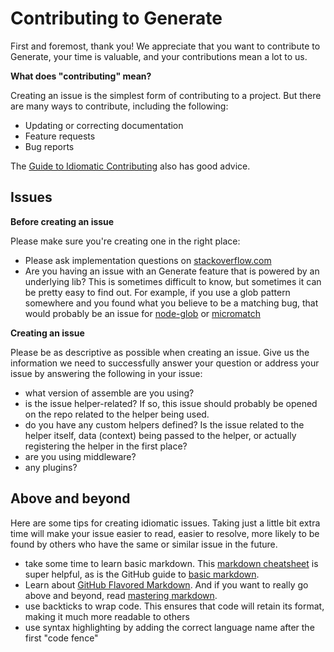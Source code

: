# Contributing to Generate

First and foremost, thank you! We appreciate that you want to contribute to Generate, your time is valuable, and your contributions mean a lot to us.

**What does "contributing" mean?**

Creating an issue is the simplest form of contributing to a project. But there are many ways to contribute, including the following:

- Updating or correcting documentation
- Feature requests
- Bug reports

The [Guide to Idiomatic Contributing](https://github.com/jonschlinkert/idiomatic-contributing) also has good advice.

## Issues

**Before creating an issue**

Please make sure you're creating one in the right place:

- Please ask implementation questions on [stackoverflow.com](https://github.com/stackoverflow.com)
- Are you having an issue with an Generate feature that is powered by an underlying lib? This is sometimes difficult to know, but sometimes it can be pretty easy to find out. For example, if you use a glob pattern somewhere and you found what you believe to be a matching bug, that would probably be an issue for [node-glob][] or [micromatch][]

**Creating an issue**

Please be as descriptive as possible when creating an issue. Give us the information we need to successfully answer your question or address your issue by answering the following in your issue:

- what version of assemble are you using?
- is the issue helper-related? If so, this issue should probably be opened on the repo related to the helper being used.
- do you have any custom helpers defined? Is the issue related to the helper itself, data (context) being passed to the helper, or actually registering the helper in the first place?
- are you using middleware?
- any plugins?


## Above and beyond

Here are some tips for creating idiomatic issues. Taking just a little bit extra time will make your issue easier to read, easier to resolve, more likely to be found by others who have the same or similar issue in the future.

- take some time to learn basic markdown. This [markdown cheatsheet](https://gist.github.com/jonschlinkert/5854601) is super helpful, as is the GitHub guide to [basic markdown](https://help.github.com/articles/markdown-basics/).
- Learn about [GitHub Flavored Markdown](https://help.github.com/articles/github-flavored-markdown/). And if you want to really go above and beyond, read [mastering markdown](https://guides.github.com/features/mastering-markdown/).
- use backticks to wrap code. This ensures that code will retain its format, making it much more readable to others
- use syntax highlighting by adding the correct language name after the first "code fence"

[node-glob]: https://github.com/isaacs/node-glob
[micromatch]: https://github.com/jonschlinkert/micromatch
